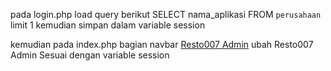 pada login.php
load query berikut
SELECT nama_aplikasi FROM `perusahaan` limit 1
kemudian simpan dalam variable session

kemudian pada index.php
bagian navbar  <a class="navbar-brand" href="#">Resto007 Admin</a>
ubah Resto007 Admin Sesuai dengan variable session
